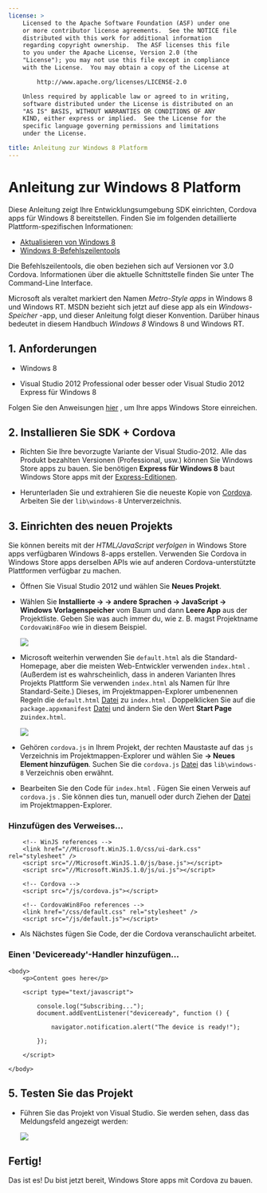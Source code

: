 ```yaml
---
license: >
    Licensed to the Apache Software Foundation (ASF) under one
    or more contributor license agreements.  See the NOTICE file
    distributed with this work for additional information
    regarding copyright ownership.  The ASF licenses this file
    to you under the Apache License, Version 2.0 (the
    "License"); you may not use this file except in compliance
    with the License.  You may obtain a copy of the License at

        http://www.apache.org/licenses/LICENSE-2.0

    Unless required by applicable law or agreed to in writing,
    software distributed under the License is distributed on an
    "AS IS" BASIS, WITHOUT WARRANTIES OR CONDITIONS OF ANY
    KIND, either express or implied.  See the License for the
    specific language governing permissions and limitations
    under the License.

title: Anleitung zur Windows 8 Platform
---
```


# Anleitung zur Windows 8 Platform

Diese Anleitung zeigt Ihre Entwicklungsumgebung SDK einrichten, Cordova apps für Windows 8 bereitstellen. Finden Sie im folgenden detaillierte Plattform-spezifischen Informationen:

*   [Aktualisieren von Windows 8](upgrading.html)
*   [Windows 8-Befehlszeilentools](tools.html)

Die Befehlszeilentools, die oben beziehen sich auf Versionen vor 3.0 Cordova. Informationen über die aktuelle Schnittstelle finden Sie unter The Command-Line Interface.

Microsoft als veraltet markiert den Namen *Metro-Style apps* in Windows 8 und Windows RT. MSDN bezieht sich jetzt auf diese app als ein *Windows-Speicher* -app, und dieser Anleitung folgt dieser Konvention. Darüber hinaus bedeutet in diesem Handbuch *Windows 8* Windows 8 und Windows RT.

## 1. Anforderungen

*   Windows 8

*   Visual Studio 2012 Professional oder besser oder Visual Studio 2012 Express für Windows 8

Folgen Sie den Anweisungen [hier][1] , um Ihre apps Windows Store einreichen.

 [1]: http://www.windowsstore.com/

## 2. Installieren Sie SDK + Cordova

*   Richten Sie Ihre bevorzugte Variante der Visual Studio-2012. Alle das Produkt bezahlten Versionen (Professional, usw.) können Sie Windows Store apps zu bauen. Sie benötigen **Express für Windows 8** baut Windows Store apps mit der [Express-Editionen][2].

*   Herunterladen Sie und extrahieren Sie die neueste Kopie von [Cordova][3]. Arbeiten Sie der `lib\windows-8` Unterverzeichnis.

 [2]: http://www.microsoft.com/visualstudio/eng/products/visual-studio-express-products
 [3]: http://phonegap.com/download

## 3. Einrichten des neuen Projekts

Sie können bereits mit der *HTML/JavaScript verfolgen* in Windows Store apps verfügbaren Windows 8-apps erstellen. Verwenden Sie Cordova in Windows Store apps derselben APIs wie auf anderen Cordova-unterstützte Plattformen verfügbar zu machen.

*   Öffnen Sie Visual Studio 2012 und wählen Sie **Neues Projekt**.

*   Wählen Sie **Installierte → → andere Sprachen → JavaScript → Windows Vorlagenspeicher** vom Baum und dann **Leere App** aus der Projektliste. Geben Sie was auch immer du, wie z. B. magst Projektname `CordovaWin8Foo` wie in diesem Beispiel.
    
    ![][4]

*   Microsoft weiterhin verwenden Sie `default.html` als die Standard-Homepage, aber die meisten Web-Entwickler verwenden `index.html` . (Außerdem ist es wahrscheinlich, dass in anderen Varianten Ihres Projekts Plattform Sie verwenden `index.html` als Namen für Ihre Standard-Seite.) Dieses, im Projektmappen-Explorer umbenennen Regeln die `default.html` [Datei](../../../cordova/file/fileobj/fileobj.html) zu `index.html` . Doppelklicken Sie auf die `package.appxmanifest` [Datei](../../../cordova/file/fileobj/fileobj.html) und ändern Sie den Wert **Start Page** zu`index.html`.
    
    ![][5]

*   Gehören `cordova.js` in Ihrem Projekt, der rechten Maustaste auf das `js` Verzeichnis im Projektmappen-Explorer und wählen Sie **→ Neues Element hinzufügen**. Suchen Sie die `cordova.js` [Datei](../../../cordova/file/fileobj/fileobj.html) das `lib\windows-8` Verzeichnis oben erwähnt.

*   Bearbeiten Sie den Code für `index.html` . Fügen Sie einen Verweis auf `cordova.js` . Sie können dies tun, manuell oder durch Ziehen der [Datei](../../../cordova/file/fileobj/fileobj.html) im Projektmappen-Explorer.

 [4]: img/guide/platforms/win8/wsnewproject.png
 [5]: img/guide/platforms/win8/wschangemanifest.png

### Hinzufügen des Verweises...

        <!-- WinJS references -->
        <link href="//Microsoft.WinJS.1.0/css/ui-dark.css" rel="stylesheet" />
        <script src="//Microsoft.WinJS.1.0/js/base.js"></script>
        <script src="//Microsoft.WinJS.1.0/js/ui.js"></script>
    
        <!-- Cordova -->
        <script src="/js/cordova.js"></script>
    
        <!-- CordovaWin8Foo references -->
        <link href="/css/default.css" rel="stylesheet" />
        <script src="/js/default.js"></script>
    

*   Als Nächstes fügen Sie Code, der die Cordova veranschaulicht arbeitet.

### Einen 'Deviceready'-Handler hinzufügen...

    <body>
        <p>Content goes here</p>
    
        <script type="text/javascript">
    
            console.log("Subscribing...");
            document.addEventListener("deviceready", function () {
    
                navigator.notification.alert("The device is ready!");
    
            });
    
        </script>
    
    </body>
    

## 5. Testen Sie das Projekt

*   Führen Sie das Projekt von Visual Studio. Sie werden sehen, dass das Meldungsfeld angezeigt werden:
    
    ![][6]

 [6]: img/guide/platforms/win8/wsalert.png

## Fertig!

Das ist es! Du bist jetzt bereit, Windows Store apps mit Cordova zu bauen.